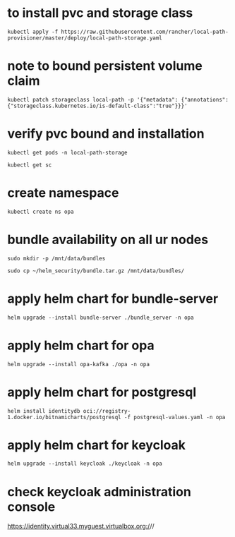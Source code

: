 # to install pvc and storage class

`kubectl apply -f https://raw.githubusercontent.com/rancher/local-path-provisioner/master/deploy/local-path-storage.yaml`

# note to bound persistent volume claim

`kubectl patch storageclass local-path -p '{"metadata": {"annotations":{"storageclass.kubernetes.io/is-default-class":"true"}}}'`

# verify pvc bound and installation

`kubectl get pods -n local-path-storage`

`kubectl get sc`

# create namespace

`kubectl create ns opa`

# bundle availability on all ur nodes

`sudo mkdir -p /mnt/data/bundles`

`sudo cp ~/helm_security/bundle.tar.gz /mnt/data/bundles/`

# apply helm chart for bundle-server

`helm upgrade --install bundle-server ./bundle_server -n opa`

# apply helm chart for opa

`helm upgrade --install opa-kafka ./opa -n opa`

# apply helm chart for postgresql

`helm install identitydb oci://registry-1.docker.io/bitnamicharts/postgresql -f postgresql-values.yaml -n opa`

# apply helm chart for keycloak

`helm upgrade --install keycloak ./keycloak -n opa`

# check keycloak administration console

https://identity.virtual33.myguest.virtualbox.org:/<NODE-PORT>//

 
